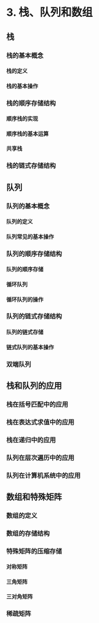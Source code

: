 # 3. 栈、队列和数组

## 栈

### 栈的基本概念

#### 栈的定义

#### 栈的基本操作

### 栈的顺序存储结构

#### 顺序栈的实现

#### 顺序栈的基本运算

#### 共享栈

### 栈的链式存储结构

## 队列

### 队列的基本概念

#### 队列的定义

#### 队列常见的基本操作

### 队列的顺序存储结构

#### 队列的顺序存储

#### 循环队列

#### 循环队列的操作

### 队列的链式存储结构

#### 队列的链式存储

#### 链式队列的基本操作

### 双端队列

## 栈和队列的应用

### 栈在括号匹配中的应用

### 栈在表达式求值中的应用

### 栈在递归中的应用

### 队列在层次遍历中的应用

### 队列在计算机系统中的应用

## 数组和特殊矩阵

### 数组的定义

### 数组的存储结构

### 特殊矩阵的压缩存储

#### 对称矩阵

#### 三角矩阵

#### 三对角矩阵

### 稀疏矩阵